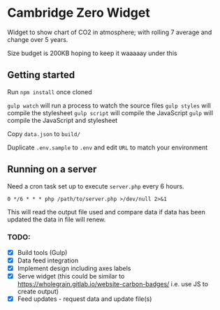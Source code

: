 Cambridge Zero Widget
===================

Widget to show chart of CO2 in atmosphere; with rolling 7 average and change over 5 years.

Size budget is 200KB hoping to keep it waaaaay under this

## Getting started
Run `npm install` once cloned

`gulp watch` will run a process to watch the source files
`gulp styles` will compile the stylesheet
`gulp script` will compile the JavaScript
`gulp` will compile the JavaScript and stylesheet

Copy `data.json` to `build/`

Duplicate `.env.sample` to `.env` and edit `URL` to match your environment

## Running on a server
Need a cron task set up to execute `server.php` every 6 hours.

`0 */6 * * * php /path/to/server.php >/dev/null 2>&1`

This will read the output file used and compare data if data has been updated the data in file will renew.

### TODO:
- [x] Build tools (Gulp)
- [x] Data feed integration 
- [x] Implement design including axes labels
- [x] Serve widget (this could be similar to https://wholegrain.gitlab.io/website-carbon-badges/ i.e. use JS to create output)
- [x] Feed updates - request data and update file(s)
